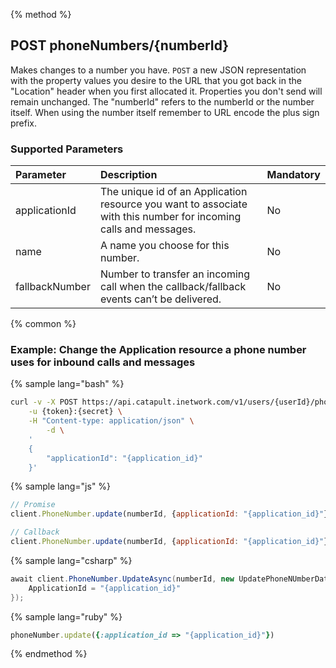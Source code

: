 {% method %}
## POST phoneNumbers/{numberId}
Makes changes to a number you have. <code class="post">POST</code> a new JSON representation with the property values you desire to the URL that you got back in the "Location" header when you first allocated it. Properties you don't send will remain unchanged. The "numberId" refers to the numberId or the number itself. When using the number itself remember to URL encode the plus sign prefix.

### Supported Parameters
| Parameter      | Description                                                                                                      | Mandatory |
|:---------------|:-----------------------------------------------------------------------------------------------------------------|:----------|
| applicationId  | The unique id of an Application resource you want to associate with this number for incoming calls and messages. | No        |
| name           | A name you choose for this number.                                                                               | No        |
| fallbackNumber | Number to transfer an incoming call when the callback/fallback events can’t be delivered.                        | No        |

{% common %}

### Example: Change the Application resource a phone number uses for inbound calls and messages

{% sample lang="bash" %}
```bash
curl -v -X POST https://api.catapult.inetwork.com/v1/users/{userId}/phoneNumbers/{numberId} \
	-u {token}:{secret} \
	-H "Content-type: application/json" \
		-d \
	'
	{
		"applicationId": "{application_id}"
	}'
```

{% sample lang="js" %}

```js
// Promise
client.PhoneNumber.update(numberId, {applicationId: "{application_id}"}).then(function(){});

// Callback
client.PhoneNumber.update(numberId, {applicationId: "{application_id}"}, function(err){});
```

{% sample lang="csharp" %}
```csharp
await client.PhoneNumber.UpdateAsync(numberId, new UpdatePhoneNUmberData {
    ApplicationId = "{application_id}"
});
```

{% sample lang="ruby" %}
```ruby
phoneNumber.update({:application_id => "{application_id}"})
```
{% endmethod %}
